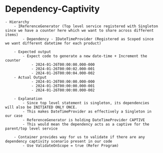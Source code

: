# Dependency-Captivity

	- Hierarchy
		- IReferenceGenerator (Top level service registered with Singleton since we have a counter here which we want to share across different items)
			- Dependency - IDateTimeProvider (Registered as Scoped since we want different datetime for each product)

		- Expected output
			- Expect code to generate a new date-time + Increment the counter
				- 2024-01-26T00:00:00.000-000
				- 2024-01-26T00:00:02.000-001
				- 2024-01-26T00:00:04.000-002
		- Actual Output
				- 2024-01-26T00:00:00.000-000
				- 2024-01-26T00:00:00.000-001
				- 2024-01-26T00:00:00.000-002
		
		- Explanation
			- Since top level statement is singleton, its dependencies will also be INITIATED ONLY ONCE.
			- This makes DateTimeProvider as effectively a Singleton in our case
			- ReferenceGenerator is holding DateTimeProvider CAPTIVE
			- This would mean the dependency acts as a captive for the parent/top level service

		- Container provides way for us to validate if there are any dependency captivity scenario present in our code
			- Use ValidateOnScope = true (Refer Program)
		
